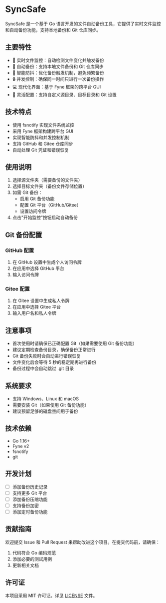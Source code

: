 # SyncSafe

SyncSafe 是一个基于 Go 语言开发的文件自动备份工具，它提供了实时文件监控和自动备份功能，支持本地备份和 Git 仓库同步。

## 主要特性

- 📁 实时文件监控：自动检测文件变化并触发备份
- 🔄 自动备份：支持本地文件备份和 Git 仓库同步
- 🎯 智能防抖：优化备份触发机制，避免频繁备份
- 🔒 并发控制：确保同一时间只进行一次备份操作
- 💻 现代化界面：基于 Fyne 框架的跨平台 GUI
- 🔧 灵活配置：支持自定义源目录、目标目录和 Git 设置

## 技术特点

- 使用 fsnotify 实现文件系统监控
- 采用 Fyne 框架构建跨平台 GUI
- 实现智能防抖和并发控制机制
- 支持 GitHub 和 Gitee 仓库同步
- 自动处理 Git 凭证和错误恢复

## 使用说明

1. 选择源文件夹（需要备份的文件夹）
2. 选择目标文件夹（备份文件存储位置）
3. 如需 Git 备份：
   - 启用 Git 备份功能
   - 配置 Git 平台（GitHub/Gitee）
   - 设置访问令牌
4. 点击"开始监控"按钮启动自动备份

## Git 备份配置

### GitHub 配置
1. 在 GitHub 设置中生成个人访问令牌
2. 在应用中选择 GitHub 平台
3. 输入访问令牌

### Gitee 配置
1. 在 Gitee 设置中生成私人令牌
2. 在应用中选择 Gitee 平台
3. 输入用户名和私人令牌

## 注意事项

- 首次使用时请确保已正确配置 Git（如果需要使用 Git 备份功能）
- 建议定期检查备份目录，确保备份正常进行
- Git 备份失败时会自动进行错误恢复
- 文件变化后会等待 5 秒的稳定期再进行备份
- 备份过程中会自动跳过 .git 目录

## 系统要求

- 支持 Windows、Linux 和 macOS
- 需要安装 Git（如果使用 Git 备份功能）
- 建议预留足够的磁盘空间用于备份

## 技术依赖

- Go 1.16+
- Fyne v2
- fsnotify
- git

## 开发计划

- [ ] 添加备份历史记录
- [ ] 支持更多 Git 平台
- [ ] 添加备份压缩功能
- [ ] 支持备份加密
- [ ] 添加定时备份功能

## 贡献指南

欢迎提交 Issue 和 Pull Request 来帮助改进这个项目。在提交代码前，请确保：

1. 代码符合 Go 编码规范
2. 添加必要的测试用例
3. 更新相关文档

## 许可证

本项目采用 MIT 许可证。详见 [LICENSE](LICENSE) 文件。
